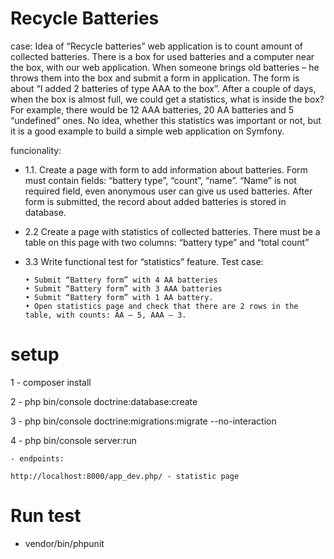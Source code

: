 Recycle Batteries
=======
case: Idea of “Recycle batteries” web application is to count amount of collected batteries. 
      There is a box for used batteries and a computer near the box, with our web application. When someone brings old batteries – he throws them into the box and submit a form in application. The form is about “I added 2 batteries of type AAA to the box”.
      After a couple of days, when the box is almost full, we could get a statistics, what is inside the box? For example, there would be 12 AAA batteries, 20 AA batteries and 5 “undefined” ones. No idea, whether this statistics was important or not, but it is a good example to build a simple web application on Symfony.

funcionality: 

* 1.1.	Create a page with form to add information about batteries. 
              Form must contain fields: “battery type”, “count”, “name”. “Name” is not required field, even anonymous user can give us used batteries. After form is submitted, the record about added batteries is stored in database.
              
* 2.2 Create a page with statistics of collected batteries. There must be a table on this page with two columns: “battery type” and “total count”
             
* 3.3 Write functional test for “statistics” feature. 
      Test case:
       
      •	Submit “Battery form” with 4 AA batteries
      •	Submit “Battery form” with 3 AAA batteries
      •	Submit “Battery form” with 1 AA battery.
      •	Open statistics page and check that there are 2 rows in the table, with counts: AA – 5, AAA – 3.
             
      
      

# setup
 1 - composer install
 
 2 - php bin/console doctrine:database:create 
 
 3 - php bin/console doctrine:migrations:migrate --no-interaction
 
 4 - php bin/console server:run
 
    - endpoints:
        
    http://localhost:8000/app_dev.php/ - statistic page

    
# Run test
 * vendor/bin/phpunit



